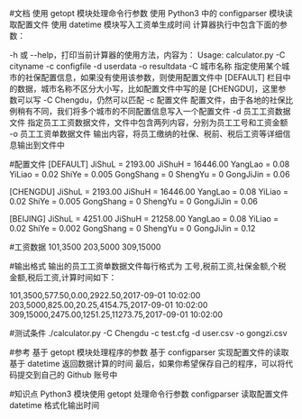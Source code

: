 #文档
使用 getopt 模块处理命令行参数
使用 Python3 中的 configparser 模块读取配置文件
使用 datetime 模块写入工资单生成时间
计算器执行中包含下面的参数：

-h 或 --help，打印当前计算器的使用方法，内容为：
Usage: calculator.py -C cityname -c configfile -d userdata -o resultdata
-C 城市名称 指定使用某个城市的社保配置信息，如果没有使用该参数，则使用配置文件中 [DEFAULT] 栏目中的数据，城市名称不区分大小写，比如配置文件中写的是 [CHENGDU]，这里参数可以写 -C Chengdu，仍然可以匹配
-c 配置文件 配置文件，由于各地的社保比例稍有不同，我们将多个城市的不同配置信息写入一个配置文件
-d 员工工资数据文件 指定员工工资数据文件，文件中包含两列内容，分别为员工工号和工资金额
-o 员工工资单数据文件 输出内容，将员工缴纳的社保、税前、税后工资等详细信息输出到文件中

#配置文件
[DEFAULT]
JiShuL = 2193.00
JiShuH = 16446.00
YangLao = 0.08
YiLiao = 0.02
ShiYe = 0.005
GongShang = 0
ShengYu = 0
GongJiJin = 0.06

[CHENGDU]
JiShuL = 2193.00
JiShuH = 16446.00
YangLao = 0.08
YiLiao = 0.02
ShiYe = 0.005
GongShang = 0
ShengYu = 0
GongJiJin = 0.06

[BEIJING]
JiShuL = 4251.00
JiShuH = 21258.00
YangLao = 0.08
YiLiao = 0.02
ShiYe = 0.002
GongShang = 0
ShengYu = 0
GongJiJin = 0.12

#工资数据
101,3500
203,5000
309,15000

#输出格式
输出的员工工资单数据文件每行格式为 工号,税前工资,社保金额,个税金额,税后工资,计算时间如下：

101,3500,577.50,0.00,2922.50,2017-09-01 10:02:00
203,5000,825.00,20.25,4154.75,2017-09-01 10:02:00
309,15000,2475.00,1251.25,11273.75,2017-09-01 10:02:00

#测试条件
./calculator.py -C Chengdu -c test.cfg -d user.csv -o gongzi.csv

#参考
基于 getopt 模块处理程序的参数
基于 configparser 实现配置文件的读取
基于 datetime 返回数据计算的时间
最后，如果你希望保存自己的程序，可以将代码提交到自己的 Github 账号中

#知识点
Python3 模块使用
getopt 处理命令行参数
configparser 读取配置文件
datetime 格式化输出时间
